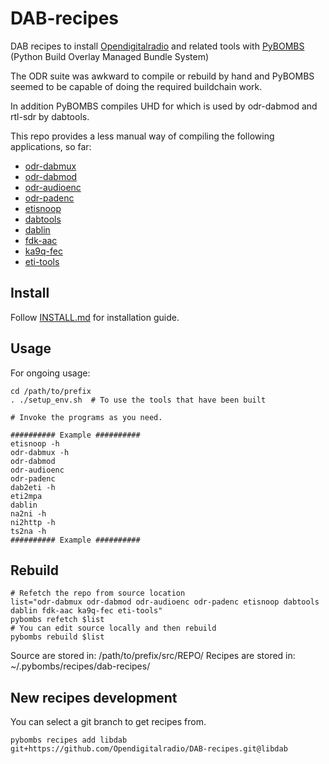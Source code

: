 # DAB-recipes
DAB recipes to install [Opendigitalradio](https://github.com/Opendigitalradio) and related tools with [PyBOMBS](https://github.com/gnuradio/pybombs) (Python Build Overlay Managed Bundle System)

The ODR suite was awkward to compile or rebuild by hand and PyBOMBS seemed to be capable of doing the required buildchain work.

In addition PyBOMBS compiles UHD for which is used by odr-dabmod and rtl-sdr by dabtools.

This repo provides a less manual way of compiling the following applications, so far:

- [odr-dabmux](https://github.com/Opendigitalradio/ODR-DabMux)
- [odr-dabmod](https://github.com/Opendigitalradio/ODR-DabMod)
- [odr-audioenc](https://github.com/Opendigitalradio/ODR-audioenc)
- [odr-padenc](https://github.com/Opendigitalradio/ODR-PadEnc)
- [etisnoop](https://github.com/Opendigitalradio/etisnoop)
- [dabtools](https://github.com/linuxstb/dabtools)
- [dablin](https://github.com/Opendigitalradio/dablin)
- [fdk-aac](https://github.com/Opendigitalradio/fdk-aac)
- [ka9q-fec](https://github.com/Opendigitalradio/ka9q-fec)
- [eti-tools](https://github.com/piratfm/eti-tools)

## Install
Follow [INSTALL.md](INSTALL.md) for installation guide.

## Usage
For ongoing usage:

    cd /path/to/prefix
    . ./setup_env.sh  # To use the tools that have been built

    # Invoke the programs as you need.

    ########## Example ##########
    etisnoop -h
    odr-dabmux -h
    odr-dabmod
    odr-audioenc
    odr-padenc
    dab2eti -h
    eti2mpa
    dablin
    na2ni -h
    ni2http -h
    ts2na -h
    ########## Example ##########

## Rebuild
    # Refetch the repo from source location
    list="odr-dabmux odr-dabmod odr-audioenc odr-padenc etisnoop dabtools dablin fdk-aac ka9q-fec eti-tools"
    pybombs refetch $list
    # You can edit source locally and then rebuild
    pybombs rebuild $list

Source are stored in: /path/to/prefix/src/REPO/
Recipes are stored in: ~/.pybombs/recipes/dab-recipes/

## New recipes development
You can select a git branch to get recipes from.

    pybombs recipes add libdab git+https://github.com/Opendigitalradio/DAB-recipes.git@libdab
